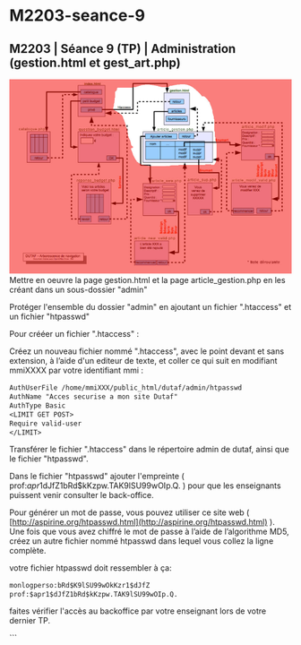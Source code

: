 # M2203-seance-9

## M2203 \| Séance 9 \(TP\) \| Administration \(gestion.html et gest\_art.php\)

![GitHub Logo](.gitbook/assets/seance10.jpg) Mettre en oeuvre la page gestion.html et la page article\_gestion.php en les créant dans un sous-dossier "admin"

Protéger l'ensemble du dossier "admin" en ajoutant un fichier ".htaccess" et un fichier "htpasswd"

Pour crééer un fichier ".htaccess" :

Créez un nouveau fichier nommé ".htaccess", avec le point devant et sans extension, à l’aide d'un editeur de texte, et coller ce qui suit en modifiant mmiXXXX par votre identifiant mmi :

```text
AuthUserFile /home/mmiXXX/public_html/dutaf/admin/htpasswd
AuthName "Acces securise a mon site Dutaf"
AuthType Basic
<LIMIT GET POST>
Require valid-user
</LIMIT>
```

Transférer le fichier ".htaccess" dans le répertoire admin de dutaf, ainsi que le fichier "htpasswd".

Dans le fichier "htpasswd" ajouter l'empreinte \( prof:$apr1$dJfZ1bRd$kKzpw.TAK9lSU99wOIp.Q. \) pour que les enseignants puissent venir consulter le back-office.

Pour générer un mot de passe, vous pouvez utiliser ce site web \( [http://aspirine.org/htpasswd.html](http://aspirine.org/htpasswd.html) \). Une fois que vous avez chiffré le mot de passe à l’aide de l’algorithme MD5, créez un autre fichier nommé htpasswd dans lequel vous collez la ligne complète.

votre fichier htpasswd doit ressembler à ça:

```text
monlogperso:bRd$K9lSU99wOkKzr1$dJfZ
prof:$apr1$dJfZ1bRd$kKzpw.TAK9lSU99wOIp.Q.
```

faites vérifier l'accès au backoffice par votre enseignant lors de votre dernier TP.

\`\`\`

